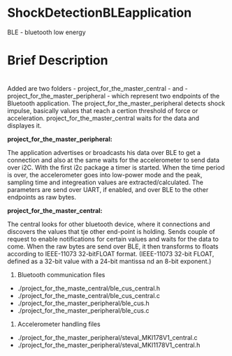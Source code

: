# ShockDetectionBLEapplication

BLE - bluetooth low energy

# Brief Description <h1> 
  Added are two folders -  project_for_the_master_central - and - project_for_the_master_peripheral - which represent two endpoints of the Bluetooth application. The project_for_the_master_peripheral detects shock impulse, basically values that reach a certion threshold of force or acceleration. project_for_the_master_central waits for the data and displayes it. 
  
 
  
  **project_for_the_master_peripheral:**
  
  The application advertises or broadcasts his data over BLE to get a connection and also at the same waits for the accelerometer to send data over i2C. With the first i2c package a timer is started. When the time period is over, the accelerometer goes into low-power mode and the peak, sampling time and integreation values are extracted/calculated. The parameters are send over UART, if enabled, and over BLE to the other endpoints as raw bytes.
  
  **project_for_the_master_central:**
  
  The central looks for other bluetooth device, where it connections and discovers the values that tje other end-point is holding. Sends couple of request to enable notifications for certain values and waits for the data to come. When the raw bytes are send over BLE, it then transforms to floats according to IEEE-11073 32-bitFLOAT format. (IEEE-11073 32-bit FLOAT, defined as a 32-bit value with a 24-bit mantissa nd an 8-bit exponent.)
  
  1. Bluetooth communication files
   * ./project_for_the_maste_central/ble_cus_central.h
   * ./project_for_the_maste_central/ble_cus_central.c
   * ./project_for_the_master_peripheral/ble_cus.h
   * ./project_for_the_master_peripheral/ble_cus.c
   
 1. Accelerometer handling files
   * ./project_for_the_master_peripheral/steval_MKI178V1_central.c
   * ./project_for_the_master_peripheral/steval_MKI1178V1_central.h
